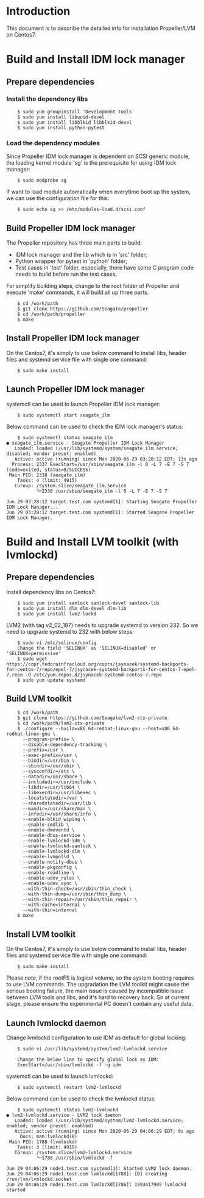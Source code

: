 # Introduction

This document is to describe the detailed info for installation
Propeller/LVM on Centos7.

# Build and Install IDM lock manager

## Prepare dependencies

### Install the dependency libs

```
    $ sudo yum groupinstall 'Development Tools'
    $ sudo yum install libuuid-devel
    $ sudo yum install libblkid libblkid-devel
    $ sudo yum install python-pytest
```

### Load the dependency modules

Since Propeller IDM lock manager is dependent on SCSI generic module,
the loading kernel module 'sg' is the prerequisite for using IDM lock
manager:

```
    $ sudo modprobe sg
```

If want to load module automatically when everytime boot up the system,
we can use the configuration file for this:

```
    $ sudo echo sg >> /etc/modules-load.d/scsi.conf
```


## Build Propeller IDM lock manager

The Propeller repository has three main parts to build:

- IDM lock manager and the lib which is in 'src' folder;
- Python wrapper for pytest in 'python' folder;
- Test cases in 'test' folder, especially, there have some C program
  code needs to build before run the test cases.

For simplify building steps, change to the root folder of Propeller and
execute 'make' commands, it will build all up three parts.

```
    $ cd /work/path
    $ git clone https://github.com/Seagate/propeller
    $ cd /work/path/propeller
    $ make
```

## Install Propeller IDM lock manager

On the Centos7, it's simply to use below command to install libs,
header files and systemd service file with single one command:

```
    $ sudo make install
```

## Launch Propeller IDM lock manager

systemctl can be used to launch Propeller IDM lock manager:

```
    $ sudo systemctl start seagate_ilm
```

Below command can be used to check the IDM lock manager's status:

```
    $ sudo systemctl status seagate_ilm
● seagate_ilm.service - Seagate Propeller IDM Lock Manager
   Loaded: loaded (/usr/lib/systemd/system/seagate_ilm.service; disabled; vendor preset: enabled)
   Active: active (running) since Mon 2020-06-29 03:28:12 EDT; 13s ago
  Process: 2337 ExecStart=/usr/sbin/seagate_ilm -l 0 -L 7 -E 7 -S 7 (code=exited, status=0/SUCCESS)
 Main PID: 2338 (seagate_ilm)
    Tasks: 4 (limit: 4915)
   CGroup: /system.slice/seagate_ilm.service
           └─2338 /usr/sbin/seagate_ilm -l 0 -L 7 -E 7 -S 7

Jun 29 03:28:12 target.test.com systemd[1]: Starting Seagate Propeller IDM Lock Manager...
Jun 29 03:28:12 target.test.com systemd[1]: Started Seagate Propeller IDM Lock Manager.

```

# Build and Install LVM toolkit (with lvmlockd)

## Prepare dependencies

Install dependency libs on Centos7:

```
    $ sudo yum install sanlock sanlock-devel sanlock-lib
    $ sudo yum install dlm dlm-devel dlm-lib
    $ sudo yum install lvm2-lockd
```

LVM2 (with tag v2_02_187) needs to upgrade systemd to version 232.
So we need to upgrade systemd to 232 with below steps:

```
    $ sudo vi /etc/selinux/config
    Change the field 'SELINUX' as 'SELINUX=disabled' or 'SELINUX=permissive'
    $ sudo wget https://copr.fedorainfracloud.org/coprs/jsynacek/systemd-backports-for-centos-7/repo/epel-7/jsynacek-systemd-backports-for-centos-7-epel-7.repo -O /etc/yum.repos.d/jsynacek-systemd-centos-7.repo
    $ sudo yum update systemd
```

## Build LVM toolkit

```
    $ cd /work/path
    $ git clone https://github.com/Seagate/lvm2-stx-private
    $ cd /work/path/lvm2-stx-private
    $ ./configure --build=x86_64-redhat-linux-gnu --host=x86_64-redhat-linux-gnu \
      --program-prefix= \
      --disable-dependency-tracking \
      --prefix=/usr \
      --exec-prefix=/usr \
      --bindir=/usr/bin \
      --sbindir=/usr/sbin \
      --sysconfdir=/etc \
      --datadir=/usr/share \
      --includedir=/usr/include \
      --libdir=/usr/lib64 \
      --libexecdir=/usr/libexec \
      --localstatedir=/var \
      --sharedstatedir=/var/lib \
      --mandir=/usr/share/man \
      --infodir=/usr/share/info \
      --enable-blkid_wiping \
      --enable-cmdlib \
      --enable-dmeventd \
      --enable-dbus-service \
      --enable-lvmlockd-idm \
      --enable-lvmlockd-sanlock \
      --enable-lvmlockd-dlm \
      --enable-lvmpolld \
      --enable-notify-dbus \
      --enable-pkgconfig \
      --enable-readline \
      --enable-udev_rules \
      --enable-udev_sync \
      --with-thin-check=/usr/sbin/thin_check \
      --with-thin-dump=/usr/sbin/thin_dump \
      --with-thin-repair=/usr/sbin/thin_repair \
      --with-cache=internal \
      --with-thin=internal
    $ make
```

## Install LVM toolkit

On the Centos7, it's simply to use below command to install libs,
header files and systemd service file with single one command:

```
    $ sudo make install
```

Please *note*, if the rootFS is logical volume, so the system
booting requires to use LVM commands.  The upgradation the
LVM toolkit might cause the serious booting failure, the
main issue is caused by incompatible issue between LVM tools
and libs, and it's hard to recovery back.  So at current stage,
please ensure the experimental PC doesn't contain any useful
data.

## Launch lvmlockd daemon

Change lvmlockd configuration to use IDM as default for global locking:
```
    $ sudo vi /usr/lib/systemd/system/lvm2-lvmlockd.service

    Change the below line to specify global lock as IDM:
    ExecStart=/usr/sbin/lvmlockd -f -g idm
```

systemctl can be used to launch lvmlockd:

```
    $ sudo systemctl restart lvm2-lvmlockd
```

Below command can be used to check the lvmlockd status:

```
    $ sudo systemctl status lvm2-lvmlockd
● lvm2-lvmlockd.service - LVM2 lock daemon
   Loaded: loaded (/usr/lib/systemd/system/lvm2-lvmlockd.service; enabled; vendor preset: enabled)
   Active: active (running) since Mon 2020-06-29 04:06:29 EDT; 9s ago
     Docs: man:lvmlockd(8)
 Main PID: 1788 (lvmlockd)
    Tasks: 3 (limit: 4915)
   CGroup: /system.slice/lvm2-lvmlockd.service
           └─1788 /usr/sbin/lvmlockd -f

Jun 29 04:06:29 node1.test.com systemd[1]: Started LVM2 lock daemon.
Jun 29 04:06:29 node1.test.com lvmlockd[1788]: [D] creating /run/lvm/lvmlockd.socket
Jun 29 04:06:29 node1.test.com lvmlockd[1788]: 1593417989 lvmlockd started
```

